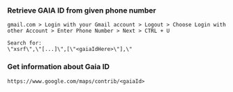 ### Retrieve GAIA ID from given phone number
```
gmail.com > Login with your Gmail account > Logout > Choose Login with other Account > Enter Phone Number > Next > CTRL + U

Search for:
\"xsrf\",\"[...]\",[\"<gaiaIdHere>\"],\"
```

### Get information about Gaia ID
```
https://www.google.com/maps/contrib/<gaiaId>
```

